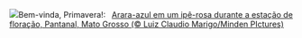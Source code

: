 ![](https://www.bing.com/th?id=OHR.Primavera_PT-BR5788355112_UHD.jpg&w=1000)Bem-vinda, Primavera!:&nbsp;&ensp;[Arara-azul em um ipê-rosa durante a estação de floração, Pantanal, Mato Grosso (© Luiz Claudio Marigo/Minden PIctures)](https://www.bing.com/th?id=OHR.Primavera_PT-BR5788355112_UHD.jpg)
<br><br/>
